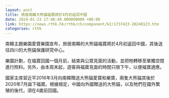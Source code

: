 ```yaml
---
layout: post
title: 旅居南韓大熊貓福寶將於4月初返回中國
date: 2024-01-23 17:48:48.000000000 +08:00
link: https://news.rthk.hk/rthk/ch/component/k2/1737423-20240123.htm
categories: rthk
---
```


南韓主題樂園愛寶樂園宣布，旅居南韓的大熊貓福寶將於4月初返回中國，其後送往四川的大熊貓保護研究中心。

樂園計劃，在福寶回國一個月前，結束與公眾見面的活動，並把牠轉移至單獨空間進行照料。另外，由本周末起，遊客與福寶見面的時間只限下午，以便福寶適應。

國家主席習近平2016年3月向南韓贈送大熊貓愛寶和樂寶，兩隻大熊貓其後於2020年7月誕下福寶。根據規定，中國向外國贈送的大熊貓，以及牠們在國外繁殖的後代，須在4歲前回國。

